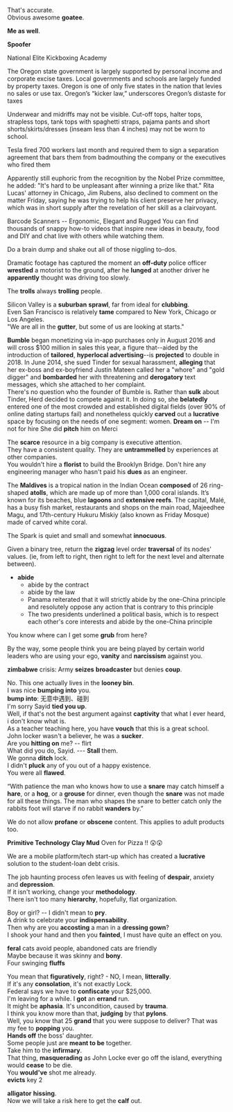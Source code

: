 
That's accurate.  
Obvious awesome **goatee**.  

**Me as well**. 

**Spoofer**

National Elite Kickboxing Academy 

The Oregon state government is largely supported by personal income and corporate excise taxes.  Local governments and schools are largely funded by property taxes.  Oregon is one of only five states in the nation that levies no sales or use tax.
Oregon’s “kicker law,” underscores Oregon’s distaste for taxes  


Underwear and midriffs may not be visible. Cut-off tops, halter tops, strapless tops, tank tops with spaghetti straps, pajama pants and short shorts/skirts/dresses (inseam less than 4 inches) may not be worn to school.  

Tesla fired 700 workers last month and required them to sign a separation agreement that bars them from badmouthing the company or the executives who fired them

Apparently still euphoric from the recognition by the Nobel Prize committee, he added: "It's hard to be unpleasant after winning a prize like that."
Rita Lucas' attorney in Chicago, Jim Rubens, also declined to comment on the matter Friday, saying he was trying to help his client preserve her privacy, which was in short supply after the revelation of her skill as a clairvoyant.


Barcode Scanners -- Ergonomic, Elegant and Rugged
You can find thousands of snappy how-to videos that inspire new ideas in beauty, food and DIY and chat live with others while watching them. 


Do a brain dump and shake out all of those niggling to-dos.  

Dramatic footage has captured the moment an **off-duty** police officer **wrestled** a motorist to the ground, after he **lunged** at another driver he **apparently** thought was driving too slowly.

The **trolls** always **trolling** people.  

Silicon Valley is a **suburban** **sprawl**, far from ideal for **clubbing**.  
Even San Francisco is relatively **tame** compared to New York, Chicago or Los Angeles.  
"We are all in the **gutter**, but some of us are looking at starts."  

**Bumble** began monetizing via in-app purchases only in August 2016 and will cross $100 million in sales this year, a figure that--aided by the introduction of **tailored**, **hyperlocal advertising**--is **projected** to double in 2018.
In June 2014, she sued Tinder for sexual harassment, **alleging** that her ex-boss and ex-boyfriend Justin Mateen called her a "whore" and "gold digger" and **bombarded** her with threatening and **derogatory** text messages, which she attached to her complaint.  
There's no question who the founder of Bumble is. Rather than **sulk** about Tinder, Herd decided to compete against it. In doing so, she **belatedly** entered one of the most crowded and established digital fields (over 90% of online dating startups fail) and nonetheless quickly **carved** out a **lucrative** space by focusing on the needs of one segment: women.
**Dream on** -- I'm not for hire 
She did **pitch** him on Merci

The **scarce** resource in a big company is executive attention.  
They have a consistent quality. They are **untrammelled** by experiences at other companies.  
You wouldn't hire a **florist** to build the Brooklyn Bridge. Don't hire any engineering manager who hasn't paid his **dues** as an engineer.  

The **Maldives** is a tropical nation in the Indian Ocean **composed** of 26 ring-shaped **atolls**, which are made up of more than 1,000 coral islands. It’s known for its beaches, blue **lagoons** and **extensive reefs**. The capital, Malé, has a busy fish market, restaurants and shops on the main road, Majeedhee Magu, and 17th-century Hukuru Miskiy (also known as Friday Mosque) made of carved white coral.

The Spark is quiet and small and somewhat **innocuous**.  

Given a binary tree, return the **zigzag** level order **traversal** of its nodes' values. (ie, from left to right, then right to left for the next level and alternate between).

* **abide** 
	* abide by the contract
	* abide by the law 
	* Panama reiterated that it will strictly abide by the one-China principle and resolutely oppose any action that is contrary to this principle
	* The two presidents underlined a political basis, which is to respect each other's core interests and abide by the one-China principle

You know where can I get some **grub** from here?  

By the way, some people think you are being played by certain world leaders who are using your ego, **vanity** and **narcissism** against you.  

**zimbabwe** crisis: Army **seizes** **broadcaster** but denies **coup**.   

No. This one actually lives in the **looney bin**.  
I was nice **bumping into** you.  
**bump into**: 无意中遇到、碰到  
I'm sorry Sayid **tied you up**.  
Well, if that's not the best argument against **captivity** that what I ever heard, i don't know what is.  
As a teacher teaching here, you have **vouch** that this is a great school.  
John locker wasn't a believer, he was a **sucker**.  
Are you **hitting on** me? -- flirt  
What did you do, Sayid. --- **Stall** them.  
We gonna **ditch** lock.  
I didn't **pluck** any of you out of a happy existence.  
You were all **flawed**.  
  
  
“With patience the man who knows how to use a **snare** may catch himself a **hare**, or a **hog**, or a **grouse** for dinner, even though the **snare** was not made for all these things. The man who shapes the snare to better catch only the rabbits foot will starve if no rabbit **wanders** by.”  
  
We do not allow **profane** or **obscene** content. This applies to adult products too.  
  
**Primitive Technology** **Clay Mud** Oven for Pizza !! 😲😲  
  
We are a mobile platform/tech start-up which has created a **lucrative** solution to the student-loan debt crisis.  
  
The job haunting process ofen leaves us with feeling of **despair**, anxiety and **depression**.  
If it isn't working, change your **methodology**.  
There isn't too many **hierarchy**, hopefully, flat organization.  
  
Boy or girl? -- I didn't mean to **pry**.  
A drink to celebrate your **indispensability**.  
Then why are you **accosting** a man in a **dressing gown**?  
I shook your hand and then you **fainted**, I must have quite an effect on you.  
  
**feral** cats avoid people, abandoned cats are friendly  
Maybe because it was skinny and **bony**.  
Four swinging **fluffs**  
  
You mean that **figuratively**, right?  - NO, I mean, **litterally**.  
If it's any **consolation**, it's not exactly Lock.  
Federal says we have to **confiscate** your $25,000.  
I'm leaving for a while. I **got** an **errand** run.  
It might be **aphasia**. It's uncondition, caused by **trauma**.  
I think you know more than that, **judging** by that **pylons**.  
Well, you know that 25 **grand** that you were suppose to deliver? That was my fee to **popping** you.  
**Hands off** the boss' daughter.  
Some people just are **meant to be** together.  
Take him to the **infirmary**.  
That thing, **masquerading** as John Locke ever go off the island, everything would **cease** to be die.  
You **would've** shot me already.  
**evicts** key 2  
  
**alligator** **hissing**.  
Now we will take a risk here to get the **calf** out.  
  

